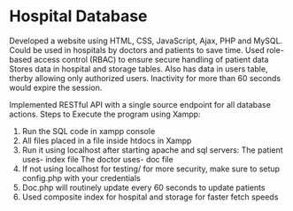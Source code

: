 # Hospital Database
Developed a website using HTML, CSS, JavaScript, Ajax, PHP and MySQL. Could be used in hospitals by doctors and patients to save time.
Used role-based access control (RBAC) to ensure secure handling of patient data 
Stores data in hospital and storage tables.
Also has data in users table, therby allowing only authorized users. Inactivity for more than 60 seconds would expire the session.

Implemented RESTful API with a single source endpoint for all database actions.
Steps to Execute the program using Xampp:
1. Run the SQL code in xampp console
2. All files placed in a file inside htdocs in Xampp
3. Run it using localhost after starting apache and sql servers:
  The patient uses- index file
  The doctor uses- doc file
4. If not using localhost for testing/ for more security, make sure to setup config.php with your credentials
5. Doc.php will routinely update every 60 seconds to update patients
6. Used composite index for hospital and storage for faster fetch speeds
